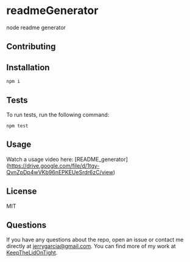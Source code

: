 # readmeGenerator

node readme generator

## Contributing



## Installation

```
npm i
```

## Tests
To run tests, run the following command:

```
npm test
```
## Usage

Watch a usage video here: [README_generator] 
(https://drive.google.com/file/d/1tgy-QvnZpDp4wVKb96nEPKEUeSrdr6zC/view)


## License

MIT

## Questions

If you have any questions about the repo, open an issue or contact me directly at jerrygarcia@gmail.com. You can find more of my work at [KeepTheLidOnTight](https://github.com/KeepTheLidOnTight/).

